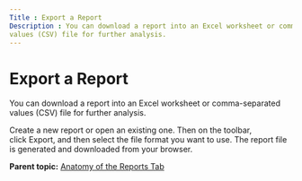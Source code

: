 ```yaml
---
Title : Export a Report
Description : You can download a report into an Excel worksheet or comma-separated
values (CSV) file for further analysis.
---
```



# Export a Report



You can download a report into an Excel worksheet or comma-separated
values (CSV) file for further analysis.

Create a new report or open an existing one. Then on the toolbar,
click Export, and then select the file
format you want to use. The report file is generated and downloaded from
your browser.



<div class="familylinks">

<div class="parentlink">

**Parent topic:**
<a href="../topics/anatomy-of-the-reports-tab.html" class="link">Anatomy
of the Reports Tab</a>






